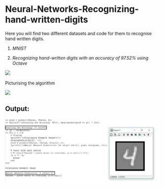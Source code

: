 # Neural-Networks-Recognizing-hand-written-digits
Here you will find two different datasets and code for them to recognise hand written digits.

1) *MNIST*

2) *Recognizing hand-written digits with an accuracy of 97.52% using Octave*

![](https://naadispeaks.files.wordpress.com/2017/11/vqope.jpg?w=630)

Picturising the algorithm

![](https://ml4a.github.io/images/figures/mnist-input.png)

## Output:

![](https://github.com/Ojaswy/Neural-Networks-Recognizing-hand-written-digits/blob/master/numbers%20prediction.JPG)
 
